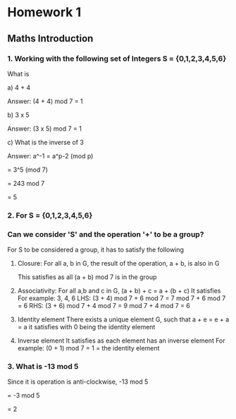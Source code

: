 # Homework 1

## Maths Introduction

### 1. Working with the following set of Integers S = {0,1,2,3,4,5,6}

What is 

a) 4 + 4

Answer: (4 + 4) mod 7 = 1

b) 3 x 5

Answer: (3 x 5) mod 7 =  1

c) What is the inverse of 3

Answer: a^-1 = a^p-2 (mod p)

= 3^5 (mod 7)

= 243 mod 7

= 5
### 2. For S = {0,1,2,3,4,5,6}
### Can we consider 'S' and the operation '+' to be a group?

For S to be considered a group, it has to satisfy the following
1. Closure: For all a, b in G, the result of the operation, a + b, is also in G

    This satisfies as all (a + b) mod 7 is in the group

2. Associativity: For all a,b and c in G, (a + b) + c = a + (b + c)
    It satisfies
    For example: 3, 4, 6
    LHS: (3 + 4) mod 7 + 6 mod 7
    = 7 mod 7 + 6 mod 7
    = 6
    RHS: (3 + 6) mod 7 + 4 mod 7
    = 9 mod 7 + 4 mod 7
    = 6

3.  Identity element
    There exists a unique element G, such that a + e = e + a = a
    it satisfies with 0 being the identity element

4. Inverse element
    It satisfies as each element has an inverse element
    For example: (0 + 1) mod 7 = 1 = the identity element

### 3. What is -13 mod 5
Since it is operation is anti-clockwise, -13 mod 5 

= -3 mod 5 

= 2